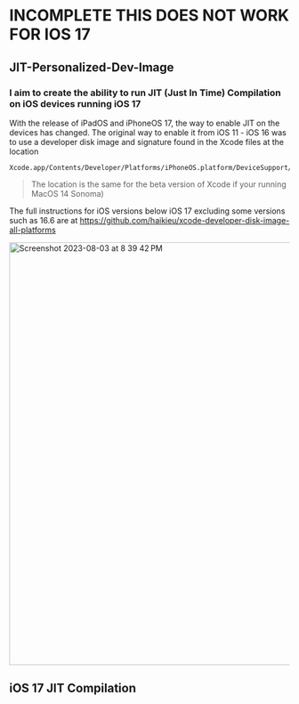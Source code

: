# INCOMPLETE THIS DOES NOT WORK FOR IOS 17
## JIT-Personalized-Dev-Image

### I aim to create the ability to run JIT (Just In Time) Compilation on iOS devices running iOS 17

With the release of iPadOS and iPhoneOS 17, the way to enable JIT on the devices has changed. The original way to enable it from iOS 11 - iOS 16 was to use a developer disk image and signature found in the Xcode files at the location 
```
Xcode.app/Contents/Developer/Platforms/iPhoneOS.platform/DeviceSupport/
```
 >The location is the same for the beta version of Xcode if your running MacOS 14 Sonoma)

The full instructions for iOS versions below iOS 17 excluding some versions such as 16.6 are at https://github.com/haikieu/xcode-developer-disk-image-all-platforms

<img width="760" alt="Screenshot 2023-08-03 at 8 39 42 PM" src="https://github.com/loyahdev/jit-personalized-dev-image/assets/68242406/4caf26aa-6bcc-4708-87be-47c155427f8c">

## iOS 17 JIT Compilation
